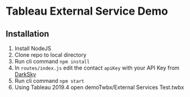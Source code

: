 # Tableau External Service Demo
## Installation
1. Install NodeJS
2. Clone repo to local directory
3. Run cli command `npm install`
4. In `routes/index.js` edit the contact `apiKey` with your API Key from [DarkSky](https://darksky.net/dev/register)
5. Run cli command `npm start`
6. Using Tableau 2019.4 open demoTwbx/External Services Test.twbx
